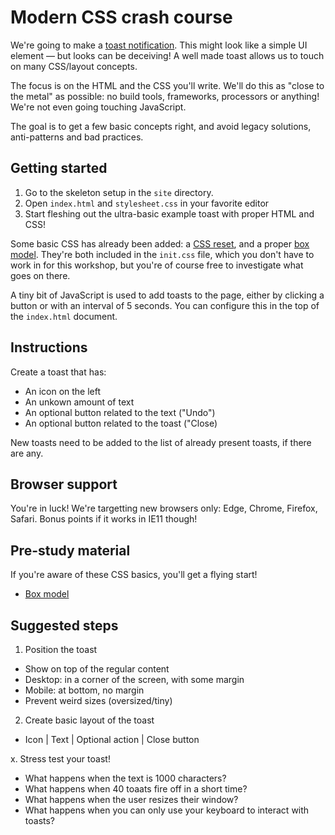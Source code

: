 # Modern CSS crash course

We're going to make a [toast notification](https://www.patternfly.org/pattern-library/communication/toast-notifications/). This might look like a simple UI element — but looks can be deceiving! A well made toast allows us to touch on many CSS/layout concepts.

The focus is on the HTML and the CSS you'll write. We'll do this as "close to the metal" as possible: no build tools, frameworks, processors or anything! We're not even going touching JavaScript.

The goal is to get a few basic concepts right, and avoid legacy solutions, anti-patterns and bad practices.

## Getting started

1. Go to the skeleton setup in the `site` directory.
2. Open `index.html` and `stylesheet.css` in your favorite editor
3. Start fleshing out the ultra-basic example toast with proper HTML and CSS!

Some basic CSS has already been added: a [CSS reset](https://meyerweb.com/eric/tools/css/reset/), and a proper [box model](https://www.paulirish.com/2012/box-sizing-border-box-ftw/). They're both included in the `init.css` file, which you don't have to work in for this workshop, but you're of course free to investigate what goes on there.

A tiny bit of JavaScript is used to add toasts to the page, either by clicking a button or with an interval of 5 seconds. You can configure this in the top of the `index.html` document.

## Instructions

Create a toast that has:

- An icon on the left
- An unkown amount of text
- An optional button related to the text ("Undo")
- An optional button related to the toast ("Close)

New toasts need to be added to the list of already present toasts, if there are any.

## Browser support

You're in luck! We're targetting new browsers only: Edge, Chrome, Firefox, Safari. Bonus points if it works in IE11 though!

## Pre-study material

If you're aware of these CSS basics, you'll get a flying start!

- [Box model](https://developer.mozilla.org/en-US/docs/Web/CSS/CSS_Box_Model/Introduction_to_the_CSS_box_model)

## Suggested steps

1. Position the toast
  - Show on top of the regular content
  - Desktop: in a corner of the screen, with some margin
  - Mobile: at bottom, no margin
  - Prevent weird sizes (oversized/tiny)

2. Create basic layout of the toast
  - Icon | Text | Optional action | Close button

x. Stress test your toast!
  - What happens when the text is 1000 characters?
  - What happens when 40 toaats fire off in a short time?
  - What happens when the user resizes their window?
  - What happens when you can only use your keyboard to interact with toasts?

